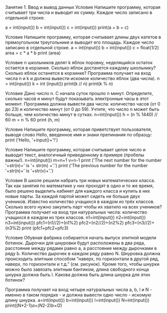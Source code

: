 Занятие 1. Ввод и вывод данных
Условие
Напишите программу, которая считывает три числа и выводит их сумму. Каждое число записано в отдельной строке.

a = int(input())
b = int(input())
c = int(input())
print(a + b + c)

Условие
Напишите программу, которая считывает длины двух катетов в прямоугольном треугольнике и выводит его площадь. Каждое число записано в отдельной строке.
a = int(input())
b = int(input())
c = float(1/2)
area = c * a * b
print (area)

Условие
n школьников делят k яблок поровну, неделящийся остаток остается в корзинке. Сколько яблок достанется каждому школьнику? Сколько яблок останется в корзинке? Программа получает на вход числа n и k и должна вывести искомое количество яблок (два числа).
n = int(input())
k = int (input())
print(k // n)
print(k % n)

Условие
Дано число n. С начала суток прошло n минут. Определите, сколько часов и минут будут показывать электронные часы в этот момент. Программа должна вывести два числа: количество часов (от 0 до 23) и количество минут (от 0 до 59). Учтите, что число n может быть больше, чем количество минут в сутках.
n=int(input())
h = (n % 1440) // 60
m = n % 60
print (h, m)

Условие
Напишите программу, которая приветствует пользователя, выводя слово Hello, введенное имя и знаки препинания по образцу:
print ('Hello, '+input()+'!')

Условие
Напишите программу, которая считывает целое число и выводит текст, аналогичный приведенному в примере (пробелы важны!).
n=int(input())
m=n+1
v=n-1
print ('The next number for the number '+str(n)+' is '+ str(m) +'.')
print ('The previous number for the number '+str(n)+' is '+str(v)+'.')

Условие
В школе решили набрать три новых математических класса. Так как занятия по математике у них проходят в одно и то же время, было решено выделить кабинет для каждого класса и купить в них новые парты. За каждой партой может сидеть не больше двух учеников. Известно количество учащихся в каждом из трёх классов. Сколько всего нужно закупить парт чтобы их хватило на всех учеников? Программа получает на вход три натуральных числа: количество учащихся в каждом из трех классов.
n1=int(input())
n2=int(input())
n3=int(input())
pfc1=(n1//2)+(n1%2)
pfc2=(n2//2)+(n2%2)
pfc3=(n3//2)+(n3%2)
print (pfc1+pfc2+pfc3)

Условие
Обувная фабрика собирается начать выпуск элитной модели ботинок. Дырочки для шнуровки будут расположены в два ряда, расстояние между рядами равно a, а расстояние между дырочками в ряду b. Количество дырочек в каждом ряду равно N. Шнуровка должна происходить элитным способом “наверх, по горизонтали в другой ряд, наверх, по горизонтали и т.д.” (см. рисунок). Кроме того, чтобы шнурки можно было завязать элитным бантиком, длина свободного конца шнурка должна быть l. Какова должна быть длина шнурка для этих ботинок?

Программа получает на вход четыре натуральных числа a, b, l и N - именно в таком порядке - и должна вывести одно число - искомую длину шнурка.
a=int(input())
b=int(input())
l=int(input())
N=int(input())
print((N*2-1)*a+(N*2-2)*b+l*2)

